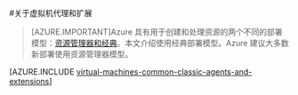<properties
 pageTitle="Azure VM 代理和扩展 | Azure"
 description="提供了代理和扩展的概述以及如何使用经典部署模型安装代理。"
 services="virtual-machines-linux"
 documentationCenter=""
 authors="squillace"
 manager="timlt"
 editor=""
 tags="azure-service-management"/>

<tags
	ms.service="virtual-machines-linux"
	ms.date="04/14/2016"
	wacn.date="06/29/2016"/>

#关于虚拟机代理和扩展

> [AZURE.IMPORTANT]Azure 具有用于创建和处理资源的两个不同的部署模型：[资源管理器和经典](/documentation/articles/resource-manager-deployment-model/)。本文介绍使用经典部署模型。Azure 建议大多数新部署使用资源管理器模型。

[AZURE.INCLUDE [virtual-machines-common-classic-agents-and-extensions](../includes/virtual-machines-common-classic-agents-and-extensions.md)]

<!---HONumber=Mooncake_0215_2016-->
